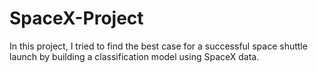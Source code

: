 # SpaceX-Project
In this project, I tried to find the best case for a successful space shuttle launch by building a classification model using SpaceX data.
